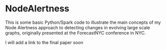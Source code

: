 # NodeAlertness
This is some basic Python/Spark code to illustrate the main concepts of my Node Alertness approach to detecting changes in evolving large scale graphs, originally presented at the ForecastNYC conference in NYC. 

I will add a link to the final paper soon

